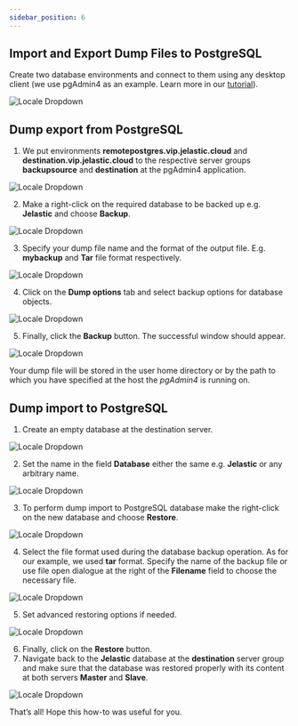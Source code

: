 ```yaml
---
sidebar_position: 6
---
```


## Import and Export Dump Files to PostgreSQL

Create two database environments and connect to them using any desktop client (we use pgAdmin4 as an example. Learn more in our [tutorial](https://cloudmydc.com/)).

<div style={{
    display:'flex',
    justifyContent: 'center',
    margin: '0 0 1rem 0'
}}>

![Locale Dropdown](./img/DumpImport-ExporttoPostgreSQL/two-postgresql-databases.png)

</div>

## Dump export from PostgreSQL

1. We put environments **remotepostgres.vip.jelastic.cloud** and **destination.vip.jelastic.cloud** to the respective server groups **backupsource** and **destination** at the pgAdmin4 application.

<div style={{
    display:'flex',
    justifyContent: 'center',
    margin: '0 0 1rem 0'
}}>

![Locale Dropdown](./img/DumpImport-ExporttoPostgreSQL/pgadmin-server-groups.png)

</div>

2. Make a right-click on the required database to be backed up e.g. **Jelastic** and choose **Backup**.

<div style={{
    display:'flex',
    justifyContent: 'center',
    margin: '0 0 1rem 0'
}}>

![Locale Dropdown](./img/DumpImport-ExporttoPostgreSQL/backup-required-database.png)

</div>

3. Specify your dump file name and the format of the output file. E.g. **mybackup** and **Tar** file format respectively.

<div style={{
    display:'flex',
    justifyContent: 'center',
    margin: '0 0 1rem 0'
}}>

![Locale Dropdown](./img/DumpImport-ExporttoPostgreSQL/backup-dialog-general.png)

</div>

4. Click on the **Dump options** tab and select backup options for database objects.

<div style={{
    display:'flex',
    justifyContent: 'center',
    margin: '0 0 1rem 0'
}}>

![Locale Dropdown](./img/DumpImport-ExporttoPostgreSQL/backup-dialog-dump-options.png)

</div>

5. Finally, click the **Backup** button. The successful window should appear.

<div style={{
    display:'flex',
    justifyContent: 'center',
    margin: '0 0 1rem 0'
}}>

![Locale Dropdown](./img/DumpImport-ExporttoPostgreSQL/successful-backup.png)

</div>

Your dump file will be stored in the user home directory or by the path to which you have specified at the host the _pgAdmin4_ is running on.

## Dump import to PostgreSQL

1. Create an empty database at the destination server.

<div style={{
    display:'flex',
    justifyContent: 'center',
    margin: '0 0 1rem 0'
}}>

![Locale Dropdown](./img/DumpImport-ExporttoPostgreSQL/create-new-database.png)

</div>

2. Set the name in the field **Database** either the same e.g. **Jelastic** or any arbitrary name.

<div style={{
    display:'flex',
    justifyContent: 'center',
    margin: '0 0 1rem 0'
}}>

![Locale Dropdown](./img/DumpImport-ExporttoPostgreSQL/crate-database-dialog.png)

</div>

3. To perform dump import to PostgreSQL database make the right-click on the new database and choose **Restore**.

<div style={{
    display:'flex',
    justifyContent: 'center',
    margin: '0 0 1rem 0'
}}>

![Locale Dropdown](./img/DumpImport-ExporttoPostgreSQL/restore-database.png)

</div>

4. Select the file format used during the database backup operation. As for our example, we used **tar** format. Specify the name of the backup file or use file open dialogue at the right of the **Filename** field to choose the necessary file.

<div style={{
    display:'flex',
    justifyContent: 'center',
    margin: '0 0 1rem 0'
}}>

![Locale Dropdown](./img/DumpImport-ExporttoPostgreSQL/restore-dialog-general.png)

</div>

5. Set advanced restoring options if needed.

<div style={{
    display:'flex',
    justifyContent: 'center',
    margin: '0 0 1rem 0'
}}>

![Locale Dropdown](./img/DumpImport-ExporttoPostgreSQL/restore-dialog-options.png)

</div>

6. Finally, click on the **Restore** button.
7. Navigate back to the **Jelastic** database at the **destination** server group and make sure that the database was restored properly with its content at both servers **Master** and **Slave**.

<div style={{
    display:'flex',
    justifyContent: 'center',
    margin: '0 0 1rem 0'
}}>

![Locale Dropdown](./img/DumpImport-ExporttoPostgreSQL/ensure-database-restored-and-replicated.png)

</div>

That’s all! Hope this how-to was useful for you.
